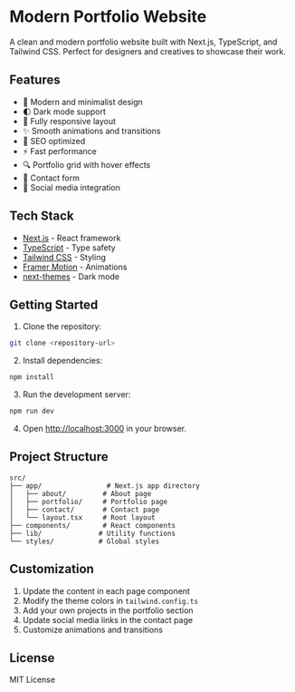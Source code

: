 # Modern Portfolio Website

A clean and modern portfolio website built with Next.js, TypeScript, and Tailwind CSS. Perfect for designers and creatives to showcase their work.

## Features

- 🎨 Modern and minimalist design
- 🌓 Dark mode support
- 📱 Fully responsive layout
- ✨ Smooth animations and transitions
- 🎯 SEO optimized
- ⚡ Fast performance
- 🔍 Portfolio grid with hover effects
- 📝 Contact form
- 🔗 Social media integration

## Tech Stack

- [Next.js](https://nextjs.org/) - React framework
- [TypeScript](https://www.typescriptlang.org/) - Type safety
- [Tailwind CSS](https://tailwindcss.com/) - Styling
- [Framer Motion](https://www.framer.com/motion/) - Animations
- [next-themes](https://github.com/pacocoursey/next-themes) - Dark mode

## Getting Started

1. Clone the repository:
```bash
git clone <repository-url>
```

2. Install dependencies:
```bash
npm install
```

3. Run the development server:
```bash
npm run dev
```

4. Open [http://localhost:3000](http://localhost:3000) in your browser.

## Project Structure

```
src/
├── app/                # Next.js app directory
│   ├── about/         # About page
│   ├── portfolio/     # Portfolio page
│   ├── contact/       # Contact page
│   └── layout.tsx     # Root layout
├── components/        # React components
├── lib/              # Utility functions
└── styles/           # Global styles
```

## Customization

1. Update the content in each page component
2. Modify the theme colors in `tailwind.config.ts`
3. Add your own projects in the portfolio section
4. Update social media links in the contact page
5. Customize animations and transitions

## License

MIT License 